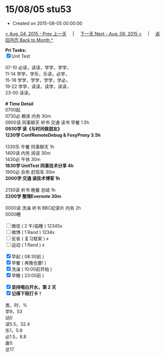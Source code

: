 # 15/08/05 stu53

- Created on 2015-08-05 00:00:00

[< Aug. 04, 2015 - Prev 上一天](/_archived/lifelogs/2015/08/d04.md) &nbsp; &nbsp; | &nbsp; &nbsp; [下一天 Next - Aug. 06, 2015 >](/_archived/lifelogs/2015/08/d06.md) &nbsp; &nbsp; |  &nbsp; &nbsp; [返回月历 Back to Month ^](/_archived/lifelogs/2015/08/index.md)
<br/><div><strong>Pri Tasks:</strong></div><div><input checked="true" type="checkbox"/>Unit Test</div><div><br/></div><div>07-10 必读，读读，学学，学学，</div><div>11-14 学学，学乐，乐读，必学，</div><div>15-18 学学，学学，学学，学必，</div><div>19-22 学学，读读，读学，读读，</div><div>23-00 读读。</div><div><br/></div><div><b># Time Detail</b></div><div>0700起</div><div>0730必 赖床 内务 30m</div><div>0900读 同事聊天 听书 交通 读书 早餐 1.5h</div><div><strong>0930学 读《与时间做朋友》</strong></div><div><strong>1230学 ConfRemoteDebug &amp; FoxyProxy 3.5h</strong></div><div><br clear="none"/></div><div>1330乐 午餐 同事聊天 1h</div><div>1400读 内务 阅读 30m</div><div>1430必 午休 30m</div><div><strong>1830学 UnitTest 同事技术分享 4</strong><strong>h</strong></div><div>1900必 杂务 赶班车 30m</div><div><b>2000学 交通 读技术博客 1h</b></div><div><u><br/></u></div><div>2130读 听书 晚餐 总结 1h</div><div><b>2200学 整理Evernote 30m</b></div><div><b><br/></b></div><div>0000读 洗澡 听书 BBC纪录片 内务 2h</div><div>0000睡</div><div><br/></div><div><input type="checkbox"/>微信 ( 2 午/临睡 ) 12345x</div><div><input type="checkbox"/>微博 ( 1 Rand ) 1234x</div><div><input type="checkbox"/>反省 ( 复习框架 ) x</div><div><input type="checkbox"/>运动 ( 1 Rand ) x</div><div><br/></div><div><input checked="true" type="checkbox"/>早起 ( 08:30前 ) </div><div><input checked="true" type="checkbox"/>早餐 ( 再晚也要! ) </div><div><input checked="true" type="checkbox"/>洗澡 ( 10:00前开始 ) <br/></div><div><input checked="true" type="checkbox"/>早睡 ( 23:00前 ) </div><div><b><br/></b></div><div><b><input checked="true" type="checkbox"/>坚持喝白开水，第 2 天</b></div><div><b><input checked="true" type="checkbox"/></b><b>记得</b><b>下班打卡！</b></div><div><br clear="none"/></div><div>类，时，%<br clear="none"/>学9，53</div><div>动0</div><div>读5.5，32.4</div><div>乐1，5.9<br clear="none"/>必1.5，8.8<br clear="none"/>废0<br clear="none"/>总17</div>
